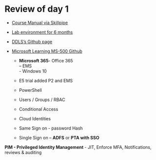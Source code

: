 # Review of day 1 
* [Course Manual via Skillpipe](http://Skillpipe.com)
* [Lab environment for 6 months](http://DDLS.LearnOnDemand.net)
* [DDLS’s Github page](https://github.com/DDLSTraining/Engage)
* [Microsoft Learning MS-500 Github]( https://github.com/MicrosoftLearning/MS-500-Microsoft-365-Security)

  * **Microsoft 365**- Office 365   
		– EMS  
    		- Windows 10  
  * E5 trial added P2 and EMS  
  * PowerShell  
  * Users / Groups / RBAC  
  * Conditional Access  

  * Cloud Identities  
  * Same Sign on - password Hash
  * Single Sign on – **ADFS** or **PTA with SSO**  	

**PIM - Privileged Identity Management** -	JIT, Enforce MFA, Notifications, reviews & auditing

